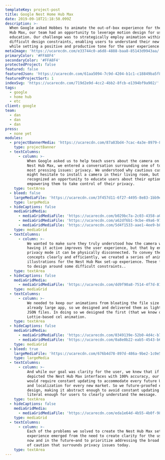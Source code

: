 ```yaml
---
templateKey: project-post
title: Google Nest Home Hub Max
date: 2019-09-18T21:18:50.099Z
description: >-
  When Google asked Hobbes to animate the out-of-box experience for their Nest
  Hub Max, our team had an opportunity to leverage motion design for user
  education. Our challenge was to strategically employ animation within
  difficult design constraints, enabling users to understand their new hardware
  while setting a positive and productive tone for the user experience. 
metaImage: 'https://ucarecdn.com/e33744c0-a6d8-4888-baa8-85143d9943aa/'
primaryColor: '#FFA8F4'
secondaryColor: '#FFA8F4'
protectedProject: false
featured: false
featuredJson: 'https://ucarecdn.com/61aa5094-7c9d-4204-b1c1-c18849ba5f8a/'
featuredProjectSort: 1
indexSvg: 'https://ucarecdn.com/719d2e9d-4cc2-4bb2-8fcb-e1394bf9a902/'
tags:
  - google
  - home hub
  - etc
client: google
team:
  - dan
  - dan
  - dan
press:
  - none yet
modules:
  - projectBannerMedia: 'https://ucarecdn.com/87a83bd4-7cac-4a3e-8979-89c38a6cfd68/'
    type: projectBanner
  - textColumns:
      - column: >-
          When Google asked us to help teach users about the camera on their
          Nest Hub Max, we entered a conversation surrounding one of today’s
          most pressing issues: privacy. We understood why cautious customers
          might hesitate to install a camera in their living room, but also
          recognized an opportunity to educate users about their options,
          empowering them to take control of their privacy.
    type: textArea
  - bleed: false
    largeMediaFile: 'https://ucarecdn.com/3f457d11-6f27-4495-8e83-1bb9e42863dd/'
    type: largeMedia
  - hideCaptions: false
    mediaGridMedia:
      - mediaGridMediaFile: 'https://ucarecdn.com/b029bc7a-2c03-4358-a01e-49a97fd4921a/'
      - mediaGridMediaFile: 'https://ucarecdn.com/a62df6b1-9cbe-49a6-9781-d8c1863845c5/'
      - mediaGridMediaFile: 'https://ucarecdn.com/5d4f1533-aae1-4ee9-b86f-a3e04a37df6f/'
    type: mediaGrid
  - textColumns:
      - column: >-
          We wanted to make sure they truly understood how the camera works—that
          having it active improves the user experience, but that by enabling
          privacy mode it can be physically disconnected. To convey these
          concepts clearly and efficiently, we created a series of animated
          illustrations for the Nest Hub Max set-up experience. These forced us
          to design around some difficult constraints..
    type: textArea
  - hideCaptions: false
    mediaGridMedia:
      - mediaGridMediaFile: 'https://ucarecdn.com/dd9f90a8-7514-4f7d-8129-d20563725f5c/'
    type: mediaGrid
  - textColumns:
      - column: >-
          We needed to keep our animations from bloating the file size of an
          already large app, so we designed and delivered them as lightweight
          JSON files. In doing so we designed the first (that we know of)
          Lottie-based cel animation.
    type: textArea
  - hideCaptions: false
    mediaGridMedia:
      - mediaGridMediaFile: 'https://ucarecdn.com/0349139e-52b0-4d4c-b7ef-28d8f5e96961/'
      - mediaGridMediaFile: 'https://ucarecdn.com/0a8e0b22-eab5-4543-b60a-598968cc334a/'
    type: mediaGrid
  - bleed: true
    largeMediaFile: 'https://ucarecdn.com/676b4d78-897d-486a-9be2-1c0e50a68dd4/'
    type: largeMedia
  - textColumns:
      - column: >-
          And while our goal was clarity for the user, we knew that if we
          depicted the Nest Hub Max interfaces with 100% accuracy, our designs
          would require constant updating to accommodate every future UI change
          and localization for every new market. So we future-proofed each
          design, making it abstract enough to avoid constant updating but
          literal enough for users to clearly understand the message.
    type: textArea
  - hideCaptions: false
    mediaGridMedia:
      - mediaGridMediaFile: 'https://ucarecdn.com/eda1e64d-4b55-4b0f-98d6-b52aa19360a4/'
    type: mediaGrid
  - textColumns:
      - column: >-
          Each of the problems we solved to create the Nest Hub Max setup
          experience emerged from the need to create clarity for the user—both
          now and in the future—and to prioritize addressing the broad feeling
          of caution that surrounds privacy issues today.
    type: textArea
---
```



